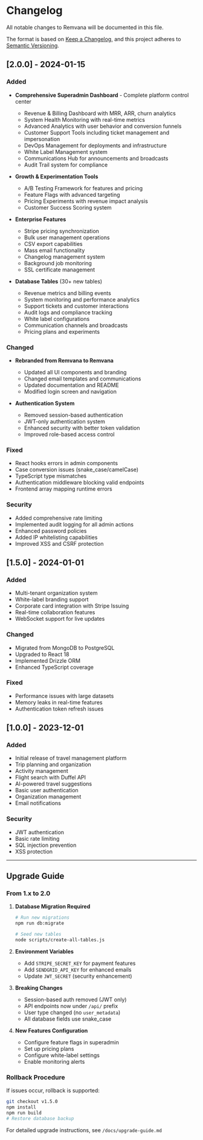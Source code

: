 # Changelog

All notable changes to Remvana will be documented in this file.

The format is based on [Keep a Changelog](https://keepachangelog.com/en/1.0.0/),
and this project adheres to [Semantic Versioning](https://semver.org/spec/v2.0.0.html).

## [2.0.0] - 2024-01-15

### Added
- **Comprehensive Superadmin Dashboard** - Complete platform control center
  - Revenue & Billing Dashboard with MRR, ARR, churn analytics
  - System Health Monitoring with real-time metrics
  - Advanced Analytics with user behavior and conversion funnels
  - Customer Support Tools including ticket management and impersonation
  - DevOps Management for deployments and infrastructure
  - White Label Management system
  - Communications Hub for announcements and broadcasts
  - Audit Trail system for compliance

- **Growth & Experimentation Tools**
  - A/B Testing Framework for features and pricing
  - Feature Flags with advanced targeting
  - Pricing Experiments with revenue impact analysis
  - Customer Success Scoring system

- **Enterprise Features**
  - Stripe pricing synchronization
  - Bulk user management operations
  - CSV export capabilities
  - Mass email functionality
  - Changelog management system
  - Background job monitoring
  - SSL certificate management

- **Database Tables** (30+ new tables)
  - Revenue metrics and billing events
  - System monitoring and performance analytics
  - Support tickets and customer interactions
  - Audit logs and compliance tracking
  - White label configurations
  - Communication channels and broadcasts
  - Pricing plans and experiments

### Changed
- **Rebranded from Remvana to Remvana**
  - Updated all UI components and branding
  - Changed email templates and communications
  - Updated documentation and README
  - Modified login screen and navigation

- **Authentication System**
  - Removed session-based authentication
  - JWT-only authentication system
  - Enhanced security with better token validation
  - Improved role-based access control

### Fixed
- React hooks errors in admin components
- Case conversion issues (snake_case/camelCase)
- TypeScript type mismatches
- Authentication middleware blocking valid endpoints
- Frontend array mapping runtime errors

### Security
- Added comprehensive rate limiting
- Implemented audit logging for all admin actions
- Enhanced password policies
- Added IP whitelisting capabilities
- Improved XSS and CSRF protection

## [1.5.0] - 2024-01-01

### Added
- Multi-tenant organization system
- White-label branding support
- Corporate card integration with Stripe Issuing
- Real-time collaboration features
- WebSocket support for live updates

### Changed
- Migrated from MongoDB to PostgreSQL
- Upgraded to React 18
- Implemented Drizzle ORM
- Enhanced TypeScript coverage

### Fixed
- Performance issues with large datasets
- Memory leaks in real-time features
- Authentication token refresh issues

## [1.0.0] - 2023-12-01

### Added
- Initial release of travel management platform
- Trip planning and organization
- Activity management
- Flight search with Duffel API
- AI-powered travel suggestions
- Basic user authentication
- Organization management
- Email notifications

### Security
- JWT authentication
- Basic rate limiting
- SQL injection prevention
- XSS protection

---

## Upgrade Guide

### From 1.x to 2.0

1. **Database Migration Required**
   ```bash
   # Run new migrations
   npm run db:migrate
   
   # Seed new tables
   node scripts/create-all-tables.js
   ```

2. **Environment Variables**
   - Add `STRIPE_SECRET_KEY` for payment features
   - Add `SENDGRID_API_KEY` for enhanced emails
   - Update `JWT_SECRET` (security enhancement)

3. **Breaking Changes**
   - Session-based auth removed (JWT only)
   - API endpoints now under `/api/` prefix
   - User type changed (no `user_metadata`)
   - All database fields use snake_case

4. **New Features Configuration**
   - Configure feature flags in superadmin
   - Set up pricing plans
   - Configure white-label settings
   - Enable monitoring alerts

### Rollback Procedure
If issues occur, rollback is supported:
```bash
git checkout v1.5.0
npm install
npm run build
# Restore database backup
```

For detailed upgrade instructions, see `/docs/upgrade-guide.md`